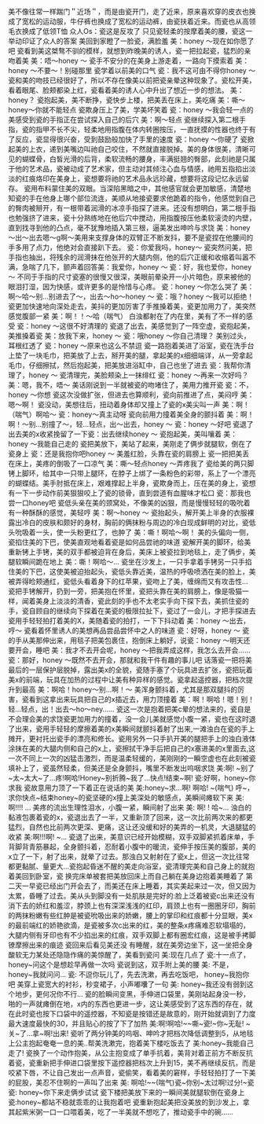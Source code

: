 美不像往常一样踹门＂近场＂，而是由瓷开门，走了近来，原来喜欢穿的皮衣也换成了宽松的运动服，牛仔裤也换成了宽松的运动裤，由瓷扶着近来。而瓷也从高领毛衣换成了低领T恤
众人Os：瓷这是反攻了
只见瓷轻柔的按摩着美的腰，瓷这一举动印证了众人的答案
美回到家瞪了一脸瓷，满脸羞
美：honey ～现在如你愿了吧
瓷看到美这桀骜不驯的模样，就想到昨晚美的诱人，瓷一把拉起瓷，猛烈的亲吻着美
美：唔～honey ～
瓷手不安分的在美身上游走着，一路向下摸索着
美：honey ～不要～！别碰那里
瓷学着以前美的口气
瓷：我不这可由不得你honey ～
瓷和美的吻技已经很好了，所以不存在像美以前把瓷亲晕这种现象了。瓷松开美，看着眼尾、脸颊都染上红，瓷看着美的诱人心中升出了想近一步的想法。
美：honey？
瓷抱起美，美不断挣，瓷快步上楼，把美丢在床上，美吃痛
美：嘶～honey～你就不能轻点
瓷欺身压上了美，学美坏笑着
瓷：honey ～我会轻一点的
美感受到瓷的手指正在尝试探入自己的后穴
美：啊～轻点
瓷继续探入第二根手指，瓷的指甲不长不尖，轻柔地用指腹在体内转圈按压，一直抚摸的性器也终于有了反应，瓷显得很兴奋，受到鼓励般加快了手里的速度
瓷：honey ～你硬了
瓷掀起美的上衣，递到美嘴边叫祂自己咬住，不然就直接脱掉。美的身体很美，清晰可见的蝴蝶骨，白皙光滑的后背，柔软流畅的腰身，丰满挺翘的臀部，此刻祂是只属于他的艺术品，瓷被动成了艺术家，但主动对其倾注心血与情感，祂用五指掐出淡淡的红痕烙印在美身上，瓷想要将祂的艺术品永远珍藏，想要将这段记忆永远留存。
瓷用布料蒙住美的双眼。当深陷黑暗之中，其他感官就会更加敏感，清楚地知瓷的手在他身上哪个部位流连，美顺从地接瓷要求他跪着的指令，他感觉到自己的臀肉被掰开，有一根带着润滑的冰凉手指探了进来。还没有想明白，第二根手指也勉强挤了进来，瓷十分熟练地在他后穴中搅动，用指腹按压他柔软滚烫的内壁，直到找寻到他的凸点，毫不犹豫地插入第三根，逼美发出呻吟与求饶
美：honey ～出～出去嗯～g啊～美用来支撑身体的双臂正不断发抖，要不是瓷捏在他腰间的手多用了点力，他绝对会直接趴下去。
瓷：你爱我吗，honey～
瓷突然问美，把手指也抽出，将残余的润滑抹在他张开的大腿内侧，他的后穴正缓和收缩着叫嚣不满，急喘了几下，颤声着回答美：我爱你，honey ～
瓷：好，我也爱你，honey ～
不同于手指的尺寸瓷塞的很慢又很深，美眼前晕染开一小片暗色，原来被他的眼泪打湿，因为快感，或许更多的是怜惜与心疼。
瓷：honey ～你怎么哭了
美：啊～哈～别…别进去了～，出去～ho～honey ～
瓷：哦？honey ～我可以拒绝！
瓷更加快速地向深处走去，美抖的更加厉害了手推搡着美，瓷更加用力了，美突然感觉腹部一紧
美：啊！！～哈（喘气）
白浊都射在了内在里，美有了不一样的感受
瓷：honey ～这很不好清理的
瓷退了出去，美感觉到了一阵空虚，瓷抱起美，美推搡着瓷
美：放我下来，honey ～
瓷：哦honey ～你自己清理？
美别过头，耳根红透了
瓷：honey ～原来也这么不禁逗
瓷一路抱着美进了浴室，瓷在洗手台上垫了一块毛巾，把美放了上去，掰开美的腿，拿起美的x细细端详，从一旁拿起毛巾，仔细擦拭，然后抱起美，把美放进浴缸中，自己也坐了进去
瓷：我帮你清理了，honey ～
瓷清理完，美脸颊染上一抹绯红
瓷：honey ～再来一次好吗？
美：嗯，我不，唔～
美话刚说到一半就被瓷的吻堵住了，美用力推开瓷
瓷：不，honey ～你想
瓷这次没做扩张，但进去也算顺利，瓷向前推进了点，美闷哼
美：嗯～啊！
瓷没动，美想往后，扭动着身体却又撞上了瓷的x美尖叫一声
美：啊！（喘气）啊哈～
瓷：honey～真主动呀
瓷向前用力撞着美全身的颤抖着
美：啊！啊！～别…别撞了～，轻…轻点，出～出去，honey ～
瓷：honey ～好吧
瓷退了出去美的x收紧挽留了一下瓷：出去继续honey ～
瓷抱起美，美叫嚷着
美：honey ～我能自己走的
瓷把美放下，美站了起来，美刚走了俩步就腿软，倒在了瓷身上
瓷：还是我抱你吧honey ～
美羞红脸，头靠在瓷的肩膀上
瓷一把把美丢在床上，美疼的倒吸了一口凉气
美：嘶～轻点honey ～弄疼我了
瓷给美的两只脚铐上脚环，给其中一只带上腿环，在脖子上绑了一条粉色的彩带，系上了一个漂亮的蝴蝶结。美手肘抵在床上，艰难撑起上半身，瓷欺身而上，压在美的身上，瓷想有一下一步动作前美狠狠咬上了瓷的锁骨，直到尝道有血腥味才松口
瓷：那我也尝一口honey吧
瓷低头亲在美的颈窝处，不像美的凶狠，而是慢慢轻轻的吸吮着有一种酥酥的感觉，美轻哼
美：啊～honey ～
瓷抬起头，解开美上半身的衣服裸露出冷白的皮肤和颇好的身材，胸前的俩抹粉与周边的冷白现成鲜明的对比，瓷低头吮吸着一头，使一头粉更红了，也肿了
美：嘶！啊哈～啊！
美的头偏向一侧，瓷掐住美的下巴，使美直观地看着瓷是如何品尝祂的味道
瓷解开美的脚环，给美重新铐上手铐，美的双手都被迫背在身后，美床上被瓷拉到地毯上，走了俩步，美腿软瞬间跪在地上
美：嘶！啊哈～…
瓷坐在沙发上，一只手拿着手铐另一只手掐住美的下巴，这使美被迫抬起头，瓷低头靠近美，温热的呼吸喷洒在美的脸上，美被弄得睑颊通红，瓷低头看着身下的红苹果，瓷吻上了美，缠绵而又有攻击性…
瓷把手铐解开，扔到一旁，把美抱在怀里，瓷把头靠在美的肩膀上，像是吸猫一样，闻着美身上淡淡的清香，瓷此刻的手也不太老实手向下探下去，美抓住瓷的手，瓷自顾自的继续向下探着在美瓷的极限拉扯下，瓷过了一会儿，才把手探进去瓷用手轻轻拍打着美的X，美随着瓷的拍打，一下下抖动着
美：honey ～出去，哼～
瓷看着怀里诱人的美想再品尝品尝怀中之人的味道
瓷：好呀，honey ～
瓷的手从美那伸出来，用毯子把美包裹住，抱倒床上躺好，说瓷：honey ～明天还要开会，睡吧
美：我才不去开会呢，honey ～把我弄成这样，我怎么去开会……
瓷：那好，honey ～既然不去开会，那就和我干件有趣的事儿吧
话落瓷一把将美最后的一层保护层脱掉，露出美x的全貌，瓷随手塞了个玩具进去扩张，瓷把玩着美x的前端，玩具在加热的过程中让美有种异样的感觉。瓷拿起遥控器，把档次提升到最高
美：啊哈！honey～别…啊！～
美浑身颤抖着，尤其是那双腿抖的厉害，瓷看到这拿出来玩具把自己的x插近去，用力顶撞着
美：啊！啊哈！嗯！别！轻…轻点，出！出去～ho～ney……
瓷这一次是抱着把美c晕的想法来的，瓷自是不会理会美的求饶瓷更加用力的撞着，没一会儿美就感觉小腹一紧，瓷也在这时退了出来，瓷用手轻轻的摩擦着美的x美瞬间就颤抖着射了出来,一滩浊白在瓷的手上摊开，更衬托出瓷手的漂亮和修长。瓷用另外一只手扒开美的腿把手上的浊白液体涂抹在美的大腿内侧和自己的x上，瓷擦拭干净手后把自己的x塞进美的x里面去,这一次不同上一次的凶猛击激烈，而是温柔轻缓的，美刚刚的一瞬空虚也在此刻被瓷填补上了，瓷虽然轻柔，但美还是全身颤抖，嘴里不断发出呜咽求饶 
美:啊! ~别了~太~太大~了...疼!啊哈!Honey~别折腾~我了...快点!结束~啊! 
瓷:好啊，honey~你求我 
瓷故意用力顶了一下着正在说话的美
美:honey~求...啊! 啊哈! ~(喘气) 呼~，求你快点~结束honey~的瓷坚硬的x撞上美深处的敏感点，美瞬间瘫软下来
美:啊!!!! …
美疼的流出生理性泪水，小腹一紧，瞬间射了出来 
美: 啊! ! 哈~...
浊白的黏液包裹着瓷的x，瓷退出去了一半，又重新顶了回来，这一次比前两次来的都更猛烈，自然也比前两次更深、更痛，这让还没缓和好的美弄的一机灵，大退腿猛的收紧 
美:啊!!!啊! ~...
瓷退了出来，美意识已经开始模糊，双手双脚紧抓着床单，手背脚背青筋暴起，全身颤抖着，忍耐着小腹中的暖流，瓷伸手按压美的腹部，美的x立了一下，射了出来，就晕了过去。那浊白又射射在了瓷x上，但这一次比往常都更黏腻、量更大...瓷抱起昏迷不醒的美走向浴室，瓷清理完美和自己身上的就抱着美回到卧室，瓷
换完床单被套把美放回床上而自己躺在美身边抱着美睡着了
第二天一早瓷已经出门开会去了，而美还在床上睡着，其实美起来过一次，但又因为太累，昏睡了过去。美从头到脚没有一处肌肤是完好的:脸上泛着被瓷c出来还没有消下去的娇红和羞涩，脖颈上也有深深浅浅的红印，肩颈上也有一圈圈牙印，胸前的两抹粉嫩有些红肿是被瓷吮吸出来的娇嫩，腰上的掌印和红痕都十分显眼，美x的最前端红的娇艳欲滴，是瓷被多次c出来的红，美的整条x疼痛难忍软塌塌的，大腿内侧有牙印也有不少掐出来的红痕，双手双脚上都有圈宏红痕，这是被手拷脚镣摩擦出来的痕迹
瓷回来后看见美还没	有睡醒，就在美旁边坐下，这一坐把全身酸软无力某处还隐隐作痛的美惊醒了，美看到瓷问
美:现在几点了 
瓷:十一点了，honey~问这个是想趁早再做一次吗 
瓷说到这，双手附上美的腰 
美: 不是，honey~我就问问... 
瓷: 不逗你玩儿了，先去洗漱，再去吃饭吧， honey~我抱你吧 
美穿上瓷宽大的衬衫，秒变裙子，小声嘟囔了一句
 美: honey~我还没有弱到这个地步，更何况你不行... 
瓷的脸瞬间变黑，手伸进口袋里，美刚站起身没一秒，啪的一声就瘫倒在地，x内的东西也更进一步，这让美感受到了这东西的存在，就在此时瓷也按下口袋中的遥控器，不知瓷是按错还是故意的，刚开始就调到了力度最大速度最快的30，并且贴心的按了下了加热
美:啊!啊哈!~~嘶~瓷!~你~无耻! ~关~了...拿~啊!出来!
瓷听了两分钟美的呜咽、呻吟才把档次降低调整到5，从地毯上公主抱起奄奄一息的美..帮美洗漱完，抱着美下楼吃饭去了 美:honey~我能自己走了!
瓷换了一个动作抱美，从公主抱变成了单手抗着，美背对着正前方不断反抗着瓷，瓷重新把手伸进口袋里按下遥控器把档次上升到15，美不再继续反抗，而是咬紧下唇，不让自己发出一点声音，瓷偷笑，看着美的窘样，手轻轻拍打了一下美的屁股，美忍不住啊的一声叫了出来
美: 啊哈!~~(喘气)瓷~你别~太过啊!过分!~瓷
瓷: honey~你下来走俩步试试
瓷下楼把美放下来的一瞬间美就腿软倒在瓷身上
瓷:honey~都站不稳就乖乖的让我抱着吧 
瓷重新抱起美把没美放的到沙发上，拿其起紫米粥一口一口喂着美，吃了一半美就不想吃了，推动瓷手中的碗……